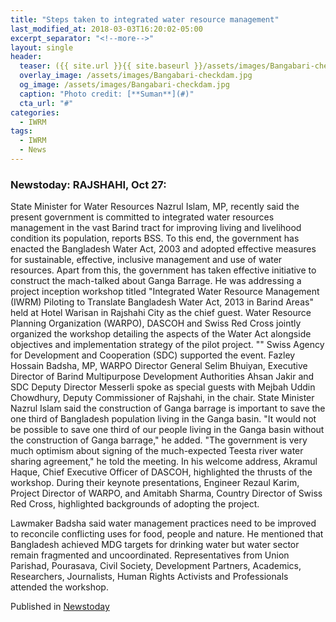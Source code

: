 ```yaml
---
title: "Steps taken to integrated water resource management"
last_modified_at: 2018-03-03T16:20:02-05:00
excerpt_separator: "<!--more-->"
layout: single
header:
  teaser: ({{ site.url }}{{ site.baseurl }}/assets/images/Bangabari-checkdam.jpg)
  overlay_image: /assets/images/Bangabari-checkdam.jpg
  og_image: /assets/images/Bangabari-checkdam.jpg
  caption: "Photo credit: [**Suman**](#)"
  cta_url: "#"
categories:
  - IWRM
tags:
  - IWRM
  - News
---
```

### Newstoday: RAJSHAHI, Oct 27: 

State Minister for Water Resources Nazrul Islam, MP, recently said the present government is committed to integrated water resources management in the vast Barind tract for improving living and livelihood condition its population, reports BSS. To this end, the government has enacted the Bangladesh Water Act, 2003 and adopted effective measures for sustainable, effective, inclusive management and use of water resources. Apart from this, the government has taken effective initiative to construct the mach-talked about Ganga Barrage. He was addressing a project inception workshop titled "Integrated Water Resource Management (IWRM) Piloting to Translate Bangladesh Water Act, 2013 in Barind Areas" held at Hotel Warisan in Rajshahi City as the chief guest. Water Resource Planning Organization (WARPO), DASCOH and Swiss Red Cross jointly organized the workshop detailing the aspects of the Water Act alongside objectives and implementation strategy of the pilot project. 
"<!--more-->"
Swiss Agency for Development and Cooperation (SDC) supported the event. Fazley Hossain Badsha, MP, WARPO Director General Selim Bhuiyan, Executive Director of Barind Multipurpose Development Authorities Ahsan Jakir and SDC Deputy Director Messerli spoke as special guests with Mejbah Uddin Chowdhury, Deputy Commissioner of Rajshahi, in the chair. State Minister Nazrul Islam said the construction of Ganga barrage is important to save the one third of Bangladesh population living in the Ganga basin. "It would not be possible to save one third of our people living in the Ganga basin without the construction of Ganga barrage," he added. "The government is very much optimism about signing of the much-expected Teesta river water sharing agreement," he told the meeting. In his welcome address, Akramul Haque, Chief Executive Officer of DASCOH, highlighted the thrusts of the workshop. During their keynote presentations, Engineer Rezaul Karim, Project Director of WARPO, and Amitabh Sharma, Country Director of Swiss Red Cross, highlighted backgrounds of adopting the project. 

Lawmaker Badsha said water management practices need to be improved to reconcile conflicting uses for food, people and nature. He mentioned that Bangladesh achieved MDG targets for drinking water but water sector remain fragmented and uncoordinated. Representatives from Union Parishad, Pourasava, Civil Society, Development Partners, Academics, Researchers, Journalists, Human Rights Activists and Professionals attended the workshop.

Published in [Newstoday](http://www.newstoday.com.bd/index.php?option=details&amp;news_id=2393141&amp;date=2014-10-28/)